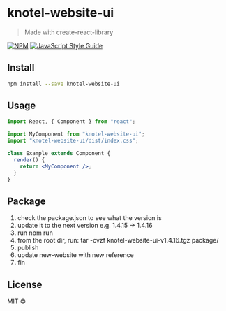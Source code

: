 # knotel-website-ui

> Made with create-react-library

[![NPM](https://img.shields.io/npm/v/knotel-website-ui.svg)](https://www.npmjs.com/package/knotel-website-ui) [![JavaScript Style Guide](https://img.shields.io/badge/code_style-standard-brightgreen.svg)](https://standardjs.com)

## Install

```bash
npm install --save knotel-website-ui
```

## Usage

```jsx
import React, { Component } from "react";

import MyComponent from "knotel-website-ui";
import "knotel-website-ui/dist/index.css";

class Example extends Component {
  render() {
    return <MyComponent />;
  }
}
```

## 


## Package
1. check the package.json to see what the version is
1. update it to the next version e.g. 1.4.15 -> 1.4.16
1. run npm run 
1. from the root dir, run: tar -cvzf knotel-website-ui-v1.4.16.tgz package/
1. publish
1. update new-website with new reference
1. fin
## License

MIT © [](https://github.com/)
